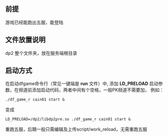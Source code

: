 ## 前提
游戏已经能跑出五服，能登陆

## 文件放置说明
dp2 整个文件夹，放在服务端根目录

## 启动方式
在启动dfgame命令行（常见一键端是 **run** 文件）中, 添加 **LD_PRELOAD** 启动参数，在频道前添加启动代码，两者中间有个空格，一般PK频道不需要加，
例如：
```shell
./df_game_r cain01 start &
```
变成
```shell
LD_PRELOAD=/dp2/libdp2pre.so ./df_game_r cain01 start &
```

重跑五服，后期一般只需编辑及上传script/work_reload，无需重跑五服